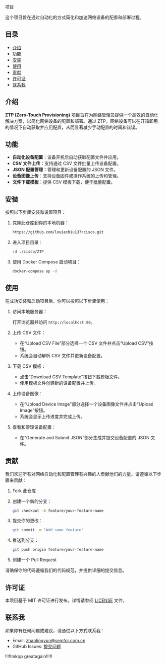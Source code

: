 项目

这个项目旨在通过自动化的方式简化和加速网络设备的配置和部署过程。

## 目录

- [介绍](#介绍)
- [功能](#功能)
- [安装](#安装)
- [使用](#使用)
- [贡献](#贡献)
- [许可证](#许可证)
- [联系我](#联系我)

## 介绍

**ZTP (Zero-Touch Provisioning)** 项目旨在为网络管理员提供一个高效的自动化解决方案，以简化网络设备的配置和部署。通过 ZTP，网络设备可以在开箱即用的情况下自动获取并应用配置，从而显著减少手动配置的时间和错误。

## 功能

- **自动化设备配置**：设备开机后自动获取配置文件并应用。
- **CSV 文件上传**：支持通过 CSV 文件批量上传设备配置。
- **JSON 配置管理**：管理和更新设备配置的 JSON 文件。
- **设备图像上传**：支持设备固件或操作系统的上传和管理。
- **文件下载模板**：提供 CSV 模板下载，便于批量配置。

## 安装

按照以下步骤安装和设置项目：

1. 克隆此仓库到你的本地机器：

    ```sh
    https://github.com/louiechiu137/cisco.git
    ```

2. 进入项目目录：

    ```sh
    cd ./cisco/ZTP
    ```

3. 使用 Docker Compose 启动项目：

    ```sh
    docker-compose up -d
    ```

## 使用

在成功安装和启动项目后，你可以按照以下步骤使用：

1. 访问本地服务器：

    打开浏览器并访问 `http://localhost:80`。

2. 上传 CSV 文件：

    - 在“Upload CSV File”部分选择一个 CSV 文件并点击“Upload CSV”按钮。
    - 系统会自动解析 CSV 文件并更新设备配置。

3. 下载 CSV 模板：

    - 点击“Download CSV Template”按钮下载模板文件。
    - 使用模板文件创建新的设备配置并上传。

4. 上传设备图像：

    - 在“Upload Device Image”部分选择一个设备图像文件并点击“Upload Image”按钮。
    - 系统会显示上传进度并完成上传。

5. 查看和管理设备配置：

    - 在“Generate and Submit JSON”部分生成并提交设备配置的 JSON 文件。

## 贡献

我们欢迎所有对网络自动化和配置管理有兴趣的人贡献他们的力量。请遵循以下步骤来贡献：

1. Fork 此仓库
2. 创建一个新的分支：

    ```sh
    git checkout -b feature/your-feature-name
    ```

3. 提交你的更改：

    ```sh
    git commit -m "Add some feature"
    ```

4. 推送到分支：

    ```sh
    git push origin feature/your-feature-name
    ```

5. 创建一个 Pull Request

请确保你的代码遵循我们的代码规范，并提供详细的提交信息。

## 许可证

本项目基于 MIT 许可证进行发布。详情请参阅 [LICENSE](LICENSE) 文件。

## 联系我


如果你有任何问题或建议，请通过以下方式联系我：

- Email: zhaolingyun@seinfor.com.cn
- GitHub Issues: [提交问题](https://github.com/louiechiu137/cisco/issues)

!!!!!mkpp greatagain!!!!!
